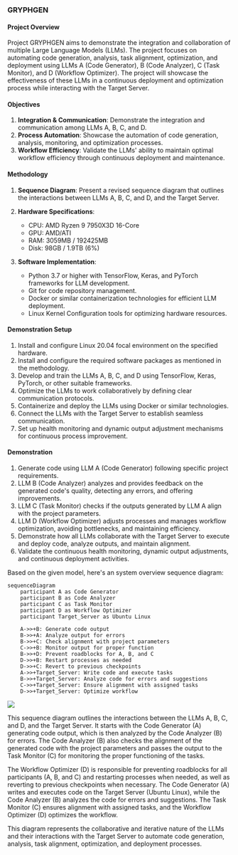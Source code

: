 


### GRYPHGEN

#### Project Overview
Project GRYPHGEN aims to demonstrate the integration and collaboration of multiple Large Language Models (LLMs). The project focuses on automating code generation, analysis, task alignment, optimization, and deployment using LLMs A (Code Generator), B (Code Analyzer), C (Task Monitor), and D (Workflow Optimizer). The project will showcase the effectiveness of these LLMs in a continuous deployment and optimization process while interacting with the Target Server.

#### Objectives
1. **Integration & Communication**: Demonstrate the integration and communication among LLMs A, B, C, and D.
2. **Process Automation**: Showcase the automation of code generation, analysis, monitoring, and optimization processes.
3. **Workflow Efficiency**: Validate the LLMs' ability to maintain optimal workflow efficiency through continuous deployment and maintenance.

#### Methodology
1. **Sequence Diagram**: Present a revised sequence diagram that outlines the interactions between LLMs A, B, C, and D, and the Target Server.

2. **Hardware Specifications**:
   - CPU: AMD Ryzen 9 7950X3D 16-Core
   - GPU: AMD/ATI
   - RAM: 3059MB / 192425MB
   - Disk: 98GB / 1.9TB (6%)

3. **Software Implementation**:
   - Python 3.7 or higher with TensorFlow, Keras, and PyTorch frameworks for LLM development.
   - Git for code repository management.
   - Docker or similar containerization technologies for efficient LLM deployment.
   - Linux Kernel Configuration tools for optimizing hardware resources.

#### Demonstration Setup
1. Install and configure Linux 20.04 focal environment on the specified hardware.
2. Install and configure the required software packages as mentioned in the methodology.
3. Develop and train the LLMs A, B, C, and D using TensorFlow, Keras, PyTorch, or other suitable frameworks.
4. Optimize the LLMs to work collaboratively by defining clear communication protocols.
5. Containerize and deploy the LLMs using Docker or similar technologies.
6. Connect the LLMs with the Target Server to establish seamless communication.
7. Set up health monitoring and dynamic output adjustment mechanisms for continuous process improvement.

#### Demonstration
1. Generate code using LLM A (Code Generator) following specific project requirements.
2. LLM B (Code Analyzer) analyzes and provides feedback on the generated code's quality, detecting any errors, and offering improvements.
3. LLM C (Task Monitor) checks if the outputs generated by LLM A align with the project parameters.
4. LLM D (Workflow Optimizer) adjusts processes and manages workflow optimization, avoiding bottlenecks, and maintaining efficiency.
5. Demonstrate how all LLMs collaborate with the Target Server to execute and deploy code, analyze outputs, and maintain alignment.
6. Validate the continuous health monitoring, dynamic output adjustments, and continuous deployment activities.

Based on the given model, here's an system overview sequence diagram:

```
sequenceDiagram
    participant A as Code Generator
    participant B as Code Analyzer
    participant C as Task Monitor
    participant D as Workflow Optimizer
    participant Target_Server as Ubuntu Linux

    A->>+B: Generate code output
    B->>+A: Analyze output for errors
    B->>+C: Check alignment with project parameters
    C->>+B: Monitor output for proper function
    B->>+D: Prevent roadblocks for A, B, and C
    D->>+B: Restart processes as needed
    D->>+C: Revert to previous checkpoints
    A->>+Target_Server: Write code and execute tasks
    B->>+Target_Server: Analyze code for errors and suggestions
    C->>+Target_Server: Ensure alignment with assigned tasks
    D->>+Target_Server: Optimize workflow
```


[![](https://mermaid.ink/img/pako:eNptk9uO2jAQhl9l5NumiIWEgy9WglD1pqtW3a1WqiJVXmcAF2KnPnDYFe_eMSRtSslVPPn-OfwZvzFpSmScOfwVUEtcKLGyoio00FML65VUtdAeZiAc5ATDR9RohTf2f2j-B5ppsT2-4g0mj8yTcBt4MFrdTLOIyLOxm-XW7OFz7VWlbuZ6EnaF_scj2h3aKPr2ErQP8EnpcCj0RTB7f3__bs7bvhHiyGCCr4O_EPNIzHjbdPMNlsYCWmus62A5h3yNcgNiq1a6Qupir_waamt-ovSxPVGhx1aUN9WbYbu5SVJT28ugpVdGd4osOHyxuIvJrRHly9bIjTtrZgnMExC6hPzCL5r8X9F5ciYmlegcumiHRiyx7IB5BMkrD94QijtlggMZB6qN0t51LPvHXA7PVrXexfJ4QBko4OlPdv25UrWWnnV_DT2ncGG1oq5p9K5XVwk-aBcsXrstnKMzlt3yixvqdndg32wTS1iFthKqpKV_i8KC-TVWWDBOr6Wwm4IV-kScCN48HrVk3NuACQt1SdvTXBDGl2LrKEp7-N2YqoXoyPgbOzA-SXvZJB1P01E2GGfpMEvYkfFx1huOKXo3ytLx3XA0OCXs9azv9yb96XQyTbMBhfujPgmwjDvzcLmi55t6-g0cUzlZ?type=png)](https://mermaid.live/edit#pako:eNptk9uO2jAQhl9l5NumiIWEgy9WglD1pqtW3a1WqiJVXmcAF2KnPnDYFe_eMSRtSslVPPn-OfwZvzFpSmScOfwVUEtcKLGyoio00FML65VUtdAeZiAc5ATDR9RohTf2f2j-B5ppsT2-4g0mj8yTcBt4MFrdTLOIyLOxm-XW7OFz7VWlbuZ6EnaF_scj2h3aKPr2ErQP8EnpcCj0RTB7f3__bs7bvhHiyGCCr4O_EPNIzHjbdPMNlsYCWmus62A5h3yNcgNiq1a6Qupir_waamt-ovSxPVGhx1aUN9WbYbu5SVJT28ugpVdGd4osOHyxuIvJrRHly9bIjTtrZgnMExC6hPzCL5r8X9F5ciYmlegcumiHRiyx7IB5BMkrD94QijtlggMZB6qN0t51LPvHXA7PVrXexfJ4QBko4OlPdv25UrWWnnV_DT2ncGG1oq5p9K5XVwk-aBcsXrstnKMzlt3yixvqdndg32wTS1iFthKqpKV_i8KC-TVWWDBOr6Wwm4IV-kScCN48HrVk3NuACQt1SdvTXBDGl2LrKEp7-N2YqoXoyPgbOzA-SXvZJB1P01E2GGfpMEvYkfFx1huOKXo3ytLx3XA0OCXs9azv9yb96XQyTbMBhfujPgmwjDvzcLmi55t6-g0cUzlZ)


This sequence diagram outlines the interactions between the LLMs A, B, C, and D, and the Target Server. It starts with the Code Generator (A) generating code output, which is then analyzed by the Code Analyzer (B) for errors. The Code Analyzer (B) also checks the alignment of the generated code with the project parameters and passes the output to the Task Monitor (C) for monitoring the proper functioning of the tasks.

The Workflow Optimizer (D) is responsible for preventing roadblocks for all participants (A, B, and C) and restarting processes when needed, as well as reverting to previous checkpoints when necessary. The Code Generator (A) writes and executes code on the Target Server (Ubuntu Linux), while the Code Analyzer (B) analyzes the code for errors and suggestions. The Task Monitor (C) ensures alignment with assigned tasks, and the Workflow Optimizer (D) optimizes the workflow.

This diagram represents the collaborative and iterative nature of the LLMs and their interactions with the Target Server to automate code generation, analysis, task alignment, optimization, and deployment processes.
